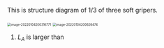 This is structure diagram of 1/3 of three soft gripers.

<img src="image-20220104200316771.png" alt="image-20220104200316771" style="zoom:50%;" />

<img src="image-20220104200626474.png" alt="image-20220104200626474" style="zoom: 50%;" />

1. $L_{A}$  is larger than 

